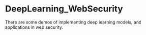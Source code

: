 # DeepLearning_WebSecurity
There are some demos of implementing deep learning models, and applications in web security.
